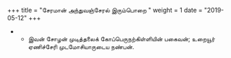﻿+++
title = "சேரமான் அந்துவஞ்சேரல் இரும்பொறை  "
weight = 1
date = "2019-05-12"
+++


- -  இவன் சோழன் முடித்தலைக் கோப்பெருநற்கிள்ளியின் பகைவன்; உறையூர் ஏணிச்சேரி முடமோசியாருடைய நண்பன். 
